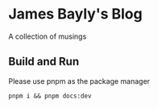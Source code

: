 # James Bayly's Blog

A collection of musings

## Build and Run

Please use pnpm as the package manager

`pnpm i && pnpm docs:dev`
